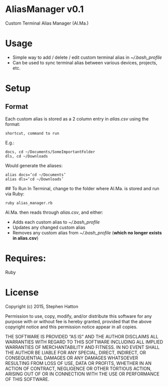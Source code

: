 # AliasManager v0.1
Custom Terminal Alias Manager (Al.Ma.)

# Usage
- Simple way to add / delete / edit custom terminal alias in *~/.bash_profile*
- Can be used to sync terminal alias between various devices, projects, etc.

# Setup
## Format

Each custom alias is stored as a 2 column entry in *alias.csv* using the format:

	shortcut, command to run
E.g.:

	docs, cd ~/Documents/SomeImportantFolder
	dls, cd ~/Downloads

Would generate the aliases:

	alias docs=‘cd ~/Documents’
	alias dls=‘cd ~/Downloads’


## To Run
In Terminal, change to the folder where Al.Ma. is stored and run via Ruby:

	ruby alias_manager.rb

Al.Ma. then reads through *alias.csv*, and either:

- Adds each custom alias to *~/.bash_profile*
- Updates any changed custom alias
- Removes any custom alias from *~/.bash_profile* (**which no longer exists in alias.csv**)

# Requires:
Ruby

# License
Copyright (c) 2015, Stephen Hatton

Permission to use, copy, modify, and/or distribute this software for any purpose with or without fee is hereby granted, provided that the above copyright notice and this permission notice appear in all copies.

THE SOFTWARE IS PROVIDED “AS IS” AND THE AUTHOR DISCLAIMS ALL WARRANTIES WITH REGARD TO THIS SOFTWARE INCLUDING ALL IMPLIED WARRANTIES OF MERCHANTABILITY AND FITNESS. IN NO EVENT SHALL THE AUTHOR BE LIABLE FOR ANY SPECIAL, DIRECT, INDIRECT, OR CONSEQUENTIAL DAMAGES OR ANY DAMAGES WHATSOEVER RESULTING FROM LOSS OF USE, DATA OR PROFITS, WHETHER IN AN ACTION OF CONTRACT, NEGLIGENCE OR OTHER TORTIOUS ACTION, ARISING OUT OF OR IN CONNECTION WITH THE USE OR PERFORMANCE OF THIS SOFTWARE.